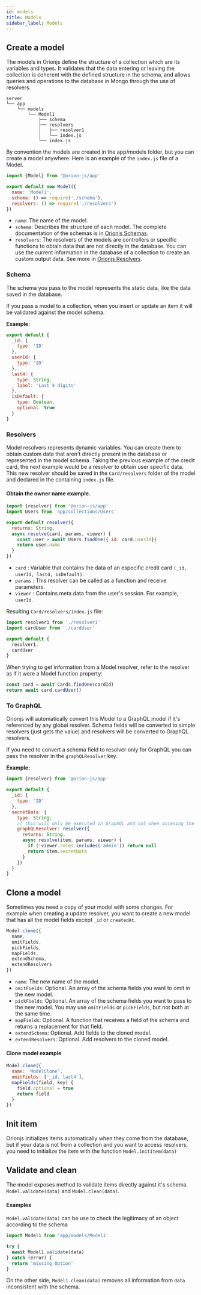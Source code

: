 ```yaml
---
id: models
title: Models
sidebar_label: Models
---
```


## Create a model

The models in Orionjs define the structure of a collection which are its variables and types. It validates that the data entering or leaving the collection is coherent with the defined structure in the schema, and allows queries and operations to the database in Mongo through the use of resolvers.

```
server
└── app
    └── models
        └── Model1
            ├── schema
            ├── resolvers
            │   ├── resolver1
            │   └── index.js
            └── index.js
```

By convention the models are created in the app/models folder, but you can create a model anywhere. Here is an example of the `index.js` file of a Model.

```js
import {Model} from '@orion-js/app'

export default new Model({
  name: 'Model1',
  schema: () => require('./schema'),
  resolvers: () => require('./resolvers')
})
```

- `name`: The name of the model.
- `schema`: Describes the structure of each model. The complete documentation of the schemas is in [Orionjs Schemas](https://orionjs.com/docs/schema).
- `resolvers`: The resolvers of the models are controllers or specific functions to obtain data that are not directly in the database. You can use the current information in the database of a collection to create an custom output data. See more in [Orionjs Resolvers](https://orionjs.com/docs/resolvers).

### Schema

The schema you pass to the model represents the static data, like the data saved in the database.

If you pass a model to a collection, when you insert or update an item it will be validated against the model schema.

**Example:**

```js
export default {
  _id: {
    type: 'ID'
  },
  userId: {
    type: 'ID'
  },
  last4: {
    type: String,
    label: 'Last 4 digits'
  },
  isDefault: {
    type: Boolean,
    optional: true
  }
}
```

### Resolvers

Model resolvers represents dynamic variables. You can create them to obtain custom data that aren't directly present in the database or represented in the model schema.
Taking the previous example of the credit card, the next example would be a resolver to obtain user specific data. This new resolver should be saved in the `Card/resolvers` folder of the model and declared in the containing `index.js` file.

#### Obtain the owner name example.

```js
import {resolver} from '@orion-js/app'
import Users from 'app/collections/Users'

export default resolver({
  returns: String,
  async resolve(card, params, viewer) {
    const user = await Users.findOne({_id: card.userId})
    return user.name
  }
})
```

- `card` : Variable that contains the data of an especific credit card `(_id, userId, last4, isDefault)`.
- `params` : This resolver can be called as a function and receive parameters.
- `viewer` : Contains meta data from the user's session. For example, `userId`.

Resulting `Card/resolvers/index.js` file:

```js
import resolver1 from './resolver1'
import cardUser from './cardUser'

export default {
  resolver1,
  cardUser
}
```

When trying to get information from a Model resolver, refer to the resolver as if it were a Model function property:

```js
const card = await Cards.findOne(cardId)
return await card.cardUser()
```

### To GraphQL

Orionjs will automatically convert this Model to a GraphQL model if it's referenced by any global resolver.
Schema fields will be converted to simple resolvers (just gets the value) and resolvers will be converted to GraphQL resolvers.

If you need to convert a schema field to resolver only for GraphQL you can pass the resolver in the `graphQLResolver` key.

**Example:**

```js
import {resolver} from '@orion-js/app'

export default {
  _id: {
    type: 'ID'
  },
  secretData: {
    type: String,
    // this will only be executed in GraphQL and not when accesing the value serverside
    graphQLResolver: resolver({
      returns: String,
      async resolve(item, params, viewer) {
        if (!viewer.roles.includes('admin')) return null
        return item.secretData
      }
    })
  }
}
```

## Clone a model

Sometimes you need a copy of your model with some changes. For example when creating a update resolver, you want to create a new model that has all the model fields except `_id` or `createdAt`.

```js
Model.clone({
  name,
  omitFields,
  pickFields,
  mapFields,
  extendSchema,
  extendResolvers
})
```

- `name`: The new name of the model.
- `omitFields`: Optional. An array of the schema fields you want to omit in the new model.
- `pickFields`: Optional. An array of the schema fields you want to pass to the new model. You may use `omitFields` or `pickFields`, but not both at the same time.
- `mapFields`: Optional. A function that receives a field of the schema and returns a replacement for that field.
- `extendSchema`: Optional. Add fields to the cloned model.
- `extendResolvers`: Optional. Add resolvers to the cloned model.

#### Clone model example

```js
Model.clone({
  name: 'ModelClone',
  omitFields: ['_id, last4'],
  mapFields(field, key) {
    field.optional = true
    return field
  }
})
```

## Init item

Orionjs initializes items automatically when they come from the database, but if your data is not from a collection and you want to access resolvers, you need to initialize the item with the function `Model.initItem(data)`

## Validate and clean

The model exposes method to validate items directly against it's schema. `Model.validate(data)` and `Model.clean(data)`.

#### Examples

`Model.validate(data)` can be use to check the legitimacy of an object according to the schema

```js
import Model1 from 'app/models/Model1'

try {
  await Model1.validate(data)
} catch (error) {
  return 'missing Option'
}
```

On the other side, `Model1.clean(data)` removes all information from `data` inconsistent with the schema.
